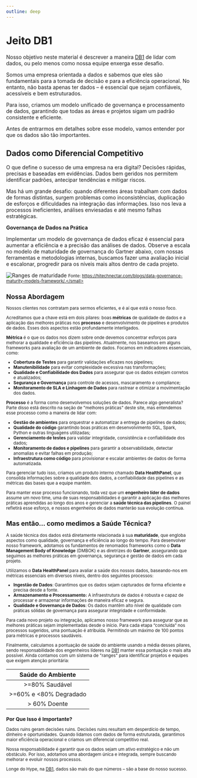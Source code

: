 ```yaml
---
outline: deep
---
```


# Jeito DB1

Nosso objetivo neste material é descrever a maneira [DB1](https://www.db1.com.br/) de lidar com dados, ou pelo menos como nossa equipe enxerga esse desafio.

Somos uma empresa orientada a dados e sabemos que eles são fundamentais para a tomada de decisão e para a eficiência operacional. No entanto, não basta apenas ter dados – é essencial que sejam confiáveis, acessíveis e bem estruturados. 

Para isso, criamos um modelo unificado de governança e processamento de dados, garantindo que todas as áreas e projetos sigam um padrão consistente e eficiente.

Antes de entrarmos em detalhes sobre esse modelo, vamos entender por que os dados são tão importantes.


## Dados como Diferencial Competitivo

O que define o sucesso de uma empresa na era digital? Decisões rápidas, precisas e baseadas em evidências. Dados bem geridos nos permitem identificar padrões, antecipar tendências e mitigar riscos.

Mas há um grande desafio: quando diferentes áreas trabalham com dados de formas distintas, surgem problemas como inconsistências, duplicação de esforços e dificuldades na integração das informações. Isso nos leva a processos ineficientes, análises enviesadas e até mesmo falhas estratégicas.

**Governança de Dados na Prática**

Implementar um modelo de governança de dados eficaz é essencial para aumentar a eficiência e a precisão das análises de dados. Observe a escala no modelo de maturidade de governança do Gartner abaixo, com nossas ferramentas e metodologias internas, buscamos fazer uma avaliação inicial e escalonar, progredir para os níveis mais altos dentro de cada projeto.

![Ranges de maturidade](/img/docs/gartner.jpg)
<small>Fonte: https://hitechnectar.com/blogs/data-governance-maturity-models-framework/.</small>

## Nossa Abordagem

Nossos clientes nos contratam para sermos eficientes, e é aí que está o nosso foco.

Acreditamos que a chave está em dois pilares: boas **métricas** de qualidade de dados e a aplicação das melhores práticas nos **processo** e desenvolvimento de pipelines e produtos de dados. Esses dois aspectos estão profundamente interligados.

**Métrica** é o que os dados nos dizem sobre onde devemos concentrar esforços para melhorar a qualidade e eficiência das pipelines. Atualmente, nos baseamos em alguns frameworks para avaliação de um ambiente de dados. Focamos em indicadores essenciais, como:

- **Cobertura de Testes** para garantir validações eficazes nos pipelines;
- **Manutenibilidade** para evitar complexidade excessiva nas transformações;
- **Qualidade e Confiabilidade dos Dados** para assegurar que os dados estejam corretos e atualizados;
- **Segurança e Governança** para controle de acessos, mascaramento e compliance;
- **Monitoramento de SLA e Linhagem de Dados** para rastrear e otimizar a movimentação dos dados.

**Processo** é a forma como desenvolvemos soluções de dados. Parece algo generalista? Parte disso está descrito na seção de "melhores práticas" deste site, mas entendemos esse processo como a maneira de lidar com:
 - **Gestão de ambientes** para orquestrar e automatizar a entrega de pipelines de dados;
 - **Qualidade do código** garantindo boas práticas em desenvolvimento SQL, Spark, Python e outras linguagens utilizadas;
 - **Gerenciamento de testes** para validar integridade, consistência e confiabilidade dos dados;
 - **Monitoramento de dados e pipelines** para garantir a observabilidade, detectar anomalias e evitar falhas em produção;
 - **Infraestrutura como código** para provisionar e escalar ambientes de dados de forma automatizada.

Para gerenciar tudo isso, criamos um produto interno chamado **Data HealthPanel**, que consolida informações sobre a qualidade dos dados, a confiabilidade das pipelines e as métricas das bases que a equipe mantém.

Para manter esse processo funcionando, toda vez que um **engenheiro líder de dados** assume um novo time, uma de suas responsabilidades é garantir a aplicação das melhores práticas aprendidas ao longo dos anos e gerenciar a **saúde técnica das pipelines**. O painel refletirá esse esforço, e nossos engenheiros de dados manterão sua evolução contínua.

## Mas então… como medimos a Saúde Técnica?

A saúde técnica dos dados está diretamente relacionada à sua **maturidade**, que engloba aspectos como qualidade, governança e eficiência ao longo do tempo. Para desenvolver nosso framework, adotamos os fundamentos de renomados frameworks como o **Data Management Body of Knowledge** (DMBOK) e as diretrizes do **Gartner**, assegurando que seguimos as melhores práticas em governança, segurança e gestão de dados em cada projeto.

Utilizamos o **Data HealthPanel** para avaliar a saúde dos nossos dados, baseando-nos em métricas essenciais em diversos níveis, dentro dos seguintes processos:

- **Ingestão de Dados**: Garantimos que os dados sejam capturados de forma eficiente e precisa desde a fonte.
- **Armazenamento e Processamento:** A infraestrutura de dados é robusta e capaz de processar e armazenar informações de maneira eficaz e segura.
- **Qualidade e Governança de Dados**: Os dados mantêm alto nível de qualidade com práticas sólidas de governança para assegurar integridade e conformidade.

Para cada novo projeto ou integração, aplicamos nosso framework para assegurar que as melhores práticas sejam implementadas desde o início. Para cada etapa “concluída” nos processos sugeridos, uma pontuação é atribuída. Permitindo um máximo de 100 pontos para métricas e processos saudáveis.

Finalmente, calculamos a pontuação de saúde do ambiente usando a média desses pilares, sendo responsabilidade dos engenheiros líderes na [DB1](https://www.db1.com.br/) manter essa pontuação o mais alta possível. Ainda contamos com um sistema de "ranges" para identificar projetos e equipes que exigem atenção prioritária:


|   Saúde do Ambiente    |
| :--------------------: |
|     >=80% Saudável     |
| >=60% e <80% Degradado |
|      > 60% Doente      |

### Por Que Isso é Importante?

Dados ruins geram decisões ruins. Decisões ruins resultam em desperdício de tempo, dinheiro e oportunidades. Quando lidamos com dados de forma estruturada, garantimos maior eficiência operacional e criamos um diferencial competitivo real.

Nossa responsabilidade é garantir que os dados sejam um ativo estratégico e não um obstáculo. Por isso, adotamos uma abordagem única e integrada, sempre buscando melhorar e evoluir nossos processos.

Longe do Hype, na [DB1](https://www.db1.com.br/), dados são mais do que números – são a base do nosso sucesso.